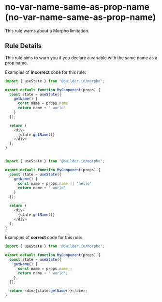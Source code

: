 # no-var-name-same-as-prop-name (no-var-name-same-as-prop-name)

This rule warns about a Morpho limitation.

## Rule Details

This rule aims to warn you if you declare a variable with the same name as a prop name.

Examples of **incorrect** code for this rule:

```js
import { useState } from "@builder.io/morpho";

export default function MyComponent(props) {
  const state = useState({
    getName() {
      const name = props.name
      return name + ' world'
    }
  });

  return (
    <div>
      {state.getName()}
    </div>
  );
}


import { useState } from "@builder.io/morpho";

export default function MyComponent(props) {
  const state = useState({
    getName() {
      const name = props.name || 'hello'
      return name + ' world'
    }
  });

  return (
    <div>
      {state.getName()}
    </div>
  );
}
```

Examples of **correct** code for this rule:

```js
import { useState } from '@builder.io/morpho';

export default function MyComponent(props) {
  const state = useState({
    getName() {
      const name = props.name_;
      return name + ' world';
    },
  });

  return <div>{state.getName()}</div>;
}
```
